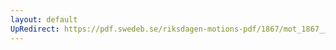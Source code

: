 ```yaml
---
layout: default
UpRedirect: https://pdf.swedeb.se/riksdagen-motions-pdf/1867/mot_1867__ak__00097/mot_1867__ak__00097_003.pdf
---
```

